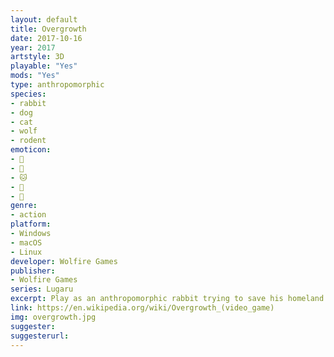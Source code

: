 ```yaml
---
layout: default
title: Overgrowth
date: 2017-10-16
year: 2017
artstyle: 3D
playable: "Yes"
mods: "Yes"
type: anthropomorphic
species: 
- rabbit
- dog
- cat
- wolf
- rodent
emoticon: 
- 🐰
- 🐶
- 🐱
- 🐺
- 🐀
genre: 
- action
platform:
- Windows
- macOS
- Linux
developer: Wolfire Games
publisher:
- Wolfire Games
series: Lugaru
excerpt: Play as an anthropomorphic rabbit trying to save his homeland with high-flying platforming and hardcore hand-to-hand and melee combat. This is the sequel to Lugaru.
link: https://en.wikipedia.org/wiki/Overgrowth_(video_game)
img: overgrowth.jpg
suggester: 
suggesterurl:  
---
```



